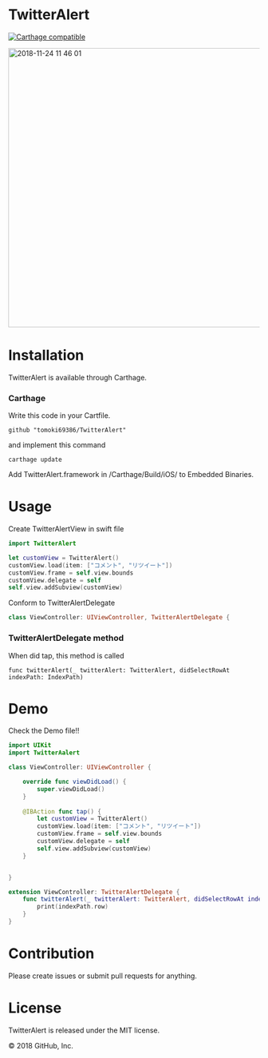 # TwitterAlert

[![Carthage compatible](https://img.shields.io/badge/Carthage-compatible-4BC51D.svg?style=flat)](https://github.com/tomoki69386/TwitterAlert)

<img width="559" alt="2018-11-24 11 46 01" src="https://user-images.githubusercontent.com/28350464/48963873-0b886100-efe0-11e8-9eb5-a30b783f7410.png">

# Installation

TwitterAlert is available through Carthage.



### Carthage 

Write this code in your Cartfile.

```
github "tomoki69386/TwitterAlert"
```



and implement this command

```
carthage update
```

Add TwitterAlert.framework in /Carthage/Build/iOS/ to Embedded Binaries.



# Usage

Create TwitterAlertView in swift file



```swift
import TwitterAlert

let customView = TwitterAlert()
customView.load(item: ["コメント", "リツイート"])
customView.frame = self.view.bounds
customView.delegate = self
self.view.addSubview(customView)
```



Conform to TwitterAlertDelegate

```swift
class ViewController: UIViewController, TwitterAlertDelegate {
```

### TwitterAlertDelegate method
When did tap, this method is called

```
func twitterAlert(_ twitterAlert: TwitterAlert, didSelectRowAt indexPath: IndexPath)
```



# Demo

Check the Demo file!!

```swift
import UIKit
import TwitterAalert

class ViewController: UIViewController {

    override func viewDidLoad() {
        super.viewDidLoad()
    }
    
    @IBAction func tap() {
        let customView = TwitterAlert()
        customView.load(item: ["コメント", "リツイート"])
        customView.frame = self.view.bounds
        customView.delegate = self
        self.view.addSubview(customView)
    }


}

extension ViewController: TwitterAlertDelegate {
    func twitterAlert(_ twitterAlert: TwitterAlert, didSelectRowAt indexPath: IndexPath) {
        print(indexPath.row)
    }
}
```



# Contribution
Please create issues or submit pull requests for anything.

# License

TwitterAlert is released under the MIT license.

© 2018 GitHub, Inc.